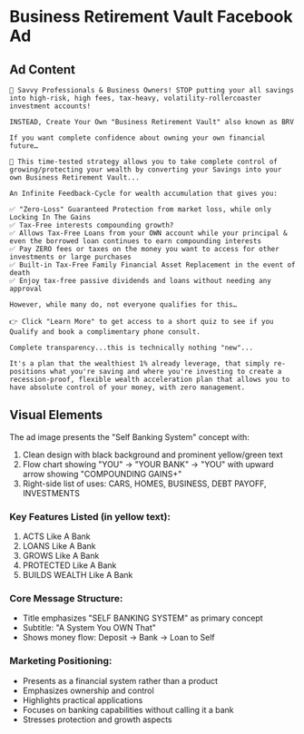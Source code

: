 
# Business Retirement Vault Facebook Ad

## Ad Content
```
🚨 Savvy Professionals & Business Owners! STOP putting your all savings into high-risk, high fees, tax-heavy, volatility-rollercoaster investment accounts!

INSTEAD, Create Your Own "Business Retirement Vault" also known as BRV

If you want complete confidence about owning your own financial future…

🚀 This time-tested strategy allows you to take complete control of growing/protecting your wealth by converting your Savings into your own Business Retirement Vault...

An Infinite Feedback-Cycle for wealth accumulation that gives you:

✅ "Zero-Loss" Guaranteed Protection from market loss, while only Locking In The Gains
✅ Tax-Free interests compounding growth?
✅ Allows Tax-Free Loans from your OWN account while your principal & even the borrowed loan continues to earn compounding interests
✅ Pay ZERO fees or taxes on the money you want to access for other investments or large purchases
✅ Built-in Tax-Free Family Financial Asset Replacement in the event of death
✅ Enjoy tax-free passive dividends and loans without needing any approval

However, while many do, not everyone qualifies for this…

👉 Click "Learn More" to get access to a short quiz to see if you Qualify and book a complimentary phone consult.

Complete transparency...this is technically nothing "new"...

It's a plan that the wealthiest 1% already leverage, that simply re-positions what you're saving and where you're investing to create a recession-proof, flexible wealth acceleration plan that allows you to have absolute control of your money, with zero management.
```

## Visual Elements 
The ad image presents the "Self Banking System" concept with:

1. Clean design with black background and prominent yellow/green text
2. Flow chart showing "YOU" → "YOUR BANK" → "YOU" with upward arrow showing "COMPOUNDING GAINS+"
3. Right-side list of uses: CARS, HOMES, BUSINESS, DEBT PAYOFF, INVESTMENTS

### Key Features Listed (in yellow text):
1. ACTS Like A Bank
2. LOANS Like A Bank
3. GROWS Like A Bank
4. PROTECTED Like A Bank
5. BUILDS WEALTH Like A Bank

### Core Message Structure:
- Title emphasizes "SELF BANKING SYSTEM" as primary concept
- Subtitle: "A System You OWN That"
- Shows money flow: Deposit → Bank → Loan to Self

### Marketing Positioning:
- Presents as a financial system rather than a product
- Emphasizes ownership and control
- Highlights practical applications
- Focuses on banking capabilities without calling it a bank
- Stresses protection and growth aspects

